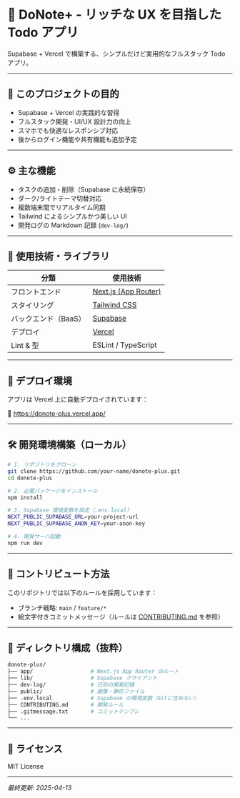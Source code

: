# 📝 DoNote+ - リッチな UX を目指した Todo アプリ

Supabase + Vercel で構築する、シンプルだけど実用的なフルスタック Todo アプリ。

---

## 🎯 このプロジェクトの目的

- Supabase + Vercel の実践的な習得
- フルスタック開発・UI/UX 設計力の向上
- スマホでも快適なレスポンシブ対応
- 後からログイン機能や共有機能も追加予定

---

## ⚙️ 主な機能

- タスクの追加・削除（Supabase に永続保存）
- ダーク/ライトテーマ切替対応
- 複数端末間でリアルタイム同期
- Tailwind によるシンプルかつ美しい UI
- 開発ログの Markdown 記録 (`dev-log/`)

---

## 🧰 使用技術・ライブラリ

| 分類                 | 使用技術                                    |
| -------------------- | ------------------------------------------- |
| フロントエンド       | [Next.js (App Router)](https://nextjs.org/) |
| スタイリング         | [Tailwind CSS](https://tailwindcss.com/)    |
| バックエンド（BaaS） | [Supabase](https://supabase.com/)           |
| デプロイ             | [Vercel](https://vercel.com/)               |
| Lint & 型            | ESLint / TypeScript                         |

---

## 🚀 デプロイ環境

アプリは Vercel 上に自動デプロイされています：

🔗 https://donote-plus.vercel.app/

---

## 🛠 開発環境構築（ローカル）

```bash
# 1. リポジトリをクローン
git clone https://github.com/your-name/donote-plus.git
cd donote-plus

# 2. 必要パッケージをインストール
npm install

# 3. Supabase 環境変数を設定（.env.local）
NEXT_PUBLIC_SUPABASE_URL=your-project-url
NEXT_PUBLIC_SUPABASE_ANON_KEY=your-anon-key

# 4. 開発サーバ起動
npm run dev
```

---

## 🧭 コントリビュート方法

このリポジトリでは以下のルールを採用しています：

- ブランチ戦略: `main` / `feature/*`
- 絵文字付きコミットメッセージ（ルールは [CONTRIBUTING.md](./CONTRIBUTING.md) を参照）

---

## 📂 ディレクトリ構成（抜粋）

```bash
donote-plus/
├── app/                  # Next.js App Router のルート
├── lib/                  # Supabase クライアント
├── dev-log/              # 日別の開発記録
├── public/               # 画像・静的ファイル
├── .env.local            # Supabase の環境変数（Gitに含めない）
├── CONTRIBUTING.md       # 開発ルール
├── .gitmessage.txt       # コミットテンプレ
└── ...
```

---

## 📜 ライセンス

MIT License

---

_最終更新: 2025-04-13_
